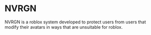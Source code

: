 # NVRGN
NVRGN is a roblox system developed to protect users from users that modify their avatars in ways that are unsuitable for roblox.
